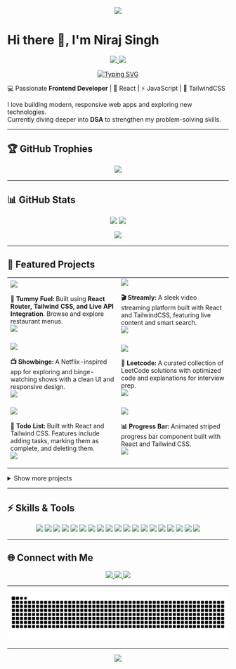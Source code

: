 <!-- Banner -->
<p align="center">
  <img src="https://capsule-render.vercel.app/api?type=waving&color=0:00C9FF,100:92FE9D&height=200&section=header&text=Niraj%20Singh%20🚀&fontSize=50&fontColor=ffffff"/>
</p>

# Hi there 👋, I'm Niraj Singh  
<p align="center">
  <a href="https://niraj-singh-portfolio.netlify.app/" target="_blank">
    <img src="https://img.shields.io/badge/💼 Portfolio-0A66C2?style=for-the-badge&logoColor=white"/>
  </a>
  <a href="https://drive.google.com/file/d/1uq6cBhnvJegjvglWm7RqOSkw1DtqCqcl/view?usp=sharing" target="_blank">
    <img src="https://img.shields.io/badge/📄 Resume-333333?style=for-the-badge&logoColor=white"/>
  </a>
</p>

<p align="center">
  <a href="https://git.io/typing-svg">
    <img src="https://readme-typing-svg.demolab.com?font=Fira+Code&pause=1000&color=00C9FF&center=true&vCenter=true&width=500&lines=Frontend+Developer;React+%7C+Redux+%7C+TailwindCSS;Open+Source+Contributor;Lifelong+Learner+%F0%9F%93%9A" alt="Typing SVG"/>
  </a>
</p>

💻 Passionate **Frontend Developer** | 🚀 React | ⚡ JavaScript | 🎨 TailwindCSS  

I love building modern, responsive web apps and exploring new technologies.  
Currently diving deeper into **DSA** to strengthen my problem-solving skills.  

---

## 🏆 GitHub Trophies  
<p align="center">
  <img src="https://github-profile-trophy.vercel.app/?username=niraj1903&cache_seconds=0&theme=algolia&no-frame=true&no-bg=true&margin-w=10&title=Commit,Followers,Stars,PullRequest,Issues,Repositories,Reviews"/>
</p> 

---

## 📊 GitHub Stats  
<p align="center">
  <img src="https://github-readme-stats.vercel.app/api?username=niraj1903&show_icons=true&theme=radical&cache_seconds=0" height="160"/>
  <img src="https://github-readme-streak-stats.herokuapp.com/?user=niraj1903&cache_seconds=0&theme=radical" height="160" />
</p>

<p align="center">
  <img src="https://github-readme-stats.vercel.app/api/top-langs/?username=niraj1903&layout=compact&theme=radical&cache_seconds=0"/>
</p>

---

## 🚀 Featured Projects

<table>
  <tr>
    <td width="50%" >
        <a href="https://tummyfuel.netlify.app/" target="_blank" style="display: block;">
          <img src="https://github-readme-stats.vercel.app/api/pin/?username=Niraj1903&repo=Tummy-Fuel&theme=radical&cache_seconds=0"/>
        </a>
        <p>
          <b>🍔 Tummy Fuel:</b> Built using <strong>React Router, Tailwind CSS, and Live API Integration</strong>. Browse and explore restaurant menus.<br>
          <a href="https://github.com/Niraj1903/Tummy-Fuel" target="_blank">
            <img src="https://img.shields.io/badge/Source-GitHub-181717?style=flat-square&logo=github&logoColor=white" />
          </a>
        </p>
      </td>
    <td width="50%" style="margin-top: 16px;">
      <a href="https://yt-streamly.netlify.app/">
        <img src="https://github-readme-stats.vercel.app/api/pin/?username=niraj1903&cache_seconds=0&cache_seconds=0&repo=streamly&theme=radical" />
      </a>
      <p>
        <b>🎬 Streamly:</b> A sleek video streaming platform built with React and TailwindCSS, featuring live content and smart search. <br>
        <a href="https://github.com/Niraj1903/streamly" target="_blank">
          <img src="https://img.shields.io/badge/Source-GitHub-181717?style=flat-square&logo=github&logoColor=white" />
        </a>
      </p>
    </td>
  </tr>
  <tr>
    <td width="50%">
      <a href="https://github.com/niraj1903/Showbinge">
        <img src="https://github-readme-stats.vercel.app/api/pin/?username=niraj1903&repo=Showbinge&theme=radical&cache_seconds=0" />
      </a>
      <p>
        <b>📺 Showbinge:</b> A Netflix-inspired app for exploring and binge-watching shows with a clean UI and responsive design. <br>
        <a href="https://github.com/Niraj1903/Showbinge" target="_blank">
          <img src="https://img.shields.io/badge/Source-GitHub-181717?style=flat-square&logo=github&logoColor=white" />
        </a>
      </p>
    </td>
    <td width="50%">
      <a href="https://github.com/niraj1903/Leetcode">
        <img src="https://github-readme-stats.vercel.app/api/pin/?username=niraj1903&repo=Leetcode&theme=radical&cache_seconds=0" />
      </a>
      <p>
        <b>🧩 Leetcode:</b> A curated collection of LeetCode solutions with optimized code and explanations for interview prep. <br>
        <a href="https://github.com/Niraj1903/Leetcode" target="_blank">
          <img src="https://img.shields.io/badge/Source-GitHub-181717?style=flat-square&logo=github&logoColor=white" />
        </a>
      </p>
    </td>
  </tr>
  <tr>
    <td width="50%" valign="top">
      <a href="https://todo-list-react-js-cra.netlify.app/">
        <img src="https://github-readme-stats.vercel.app/api/pin/?username=niraj1903&cache_seconds=0&repo=todolist&theme=radical&cache_seconds=0" />
      </a>
      <p>
        <b>📝 Todo List:</b> Built with React and Tailwind CSS. Features include adding tasks, marking them as complete, and deleting them. <br>
        <a href="https://github.com/Niraj1903/todolist" target="_blank">
          <img src="https://img.shields.io/badge/Source-GitHub-181717?style=flat-square&logo=github&logoColor=white" />
        </a>
      </p>
    </td>
    <td width="50%" valign="top">
      <a href="https://progressbar-reactjs.netlify.app/">
        <img src="https://github-readme-stats.vercel.app/api/pin/?username=niraj1903&cache_seconds=0&repo=progressbar&theme=radical" />
      </a>
      <p>
        <b>📊 Progress Bar:</b> Animated striped progress bar component built with React and Tailwind CSS. <br>
        <a href="https://github.com/Niraj1903/progressbar" target="_blank">
          <img src="https://img.shields.io/badge/Source-GitHub-181717?style=flat-square&logo=github&logoColor=white" />
        </a>
      </p>
    </td>
  </tr>
</table>


<details>
  <summary style="text-decoration:none; color:inherit;">Show more projects</summary>

  <table width="100%">
    <tr>
      <td width="50%" valign="top" style="padding-right: 1rem;">
        <a href="https://chips-inputs.netlify.app/" target="_blank" style="display: block; margin-bottom: 0.5rem;">
          <img src="https://github-readme-stats.vercel.app/api/pin/?username=Niraj1903&cache_seconds=0&repo=Chips-Input&theme=radical" />
        </a>
        <p>
          <b>🏷️ Chips Input:</b> A responsive tag input component built with <strong>React + Vite + Tailwind CSS</strong>. Add and remove chips easily. Live demo hosted on Netlify. <br>
          <a href="https://github.com/Niraj1903/Chips-Input" target="_blank">
            <img src="https://img.shields.io/badge/Source-GitHub-181717?style=flat-square&logo=github&logoColor=white" />
          </a>
        </p>
      </td>
      <td width="50%" valign="top" style="padding-left: 1rem;">
        <a href="https://accordian-react-js.netlify.app/" target="_blank" style="display: block; margin-bottom: 0.5rem;">
          <img src="https://github-readme-stats.vercel.app/api/pin/?username=niraj1903&repo=accordion&cache_seconds=0&theme=radical" />
        </a>
        <p>
          <b>📂 Accordion:</b> A clean, responsive React Accordion component built with Vite and Tailwind CSS, featuring smooth animations and intuitive UI. <br>
          <a href="https://github.com/Niraj1903/accordion" target="_blank">
            <img src="https://img.shields.io/badge/Source-GitHub-181717?style=flat-square&logo=github&logoColor=white" />
          </a>
        </p>
      </td>
    </tr>
    <tr>
      <td width="50%" valign="top" style="padding-right: 1rem;">
        <a href="https://pagination-react-js-dummy-json-data.netlify.app/" target="_blank" style="display: block; margin-bottom: 0.5rem;">
          <img src="https://github-readme-stats.vercel.app/api/pin/?username=Niraj1903&repo=Pagination&cache_seconds=0&theme=radical" />
        </a>
        <p>
          <b>📄 Pagination:</b> React Pagination UI using dummy JSON data and styled with Tailwind CSS. Built with Vite. <br>
          <a href="https://github.com/Niraj1903/Pagination" target="_blank">
            <img src="https://img.shields.io/badge/Source-GitHub-181717?style=flat-square&logo=github&logoColor=white" />
          </a>
        </p>
      </td>
      <td width="50%" valign="top" style="padding-left: 1rem;">
        <a href="https://nested-checkbox.netlify.app/" target="_blank" style="display: block; margin-bottom: 0.5rem;">
          <img src="https://github-readme-stats.vercel.app/api/pin/?username=Niraj1903&cache_seconds=0&repo=Nested-Checkbox&theme=radical"/>
        </a>
        <p>
          <b>✅ Nested Checkbox:</b> A multi-level checkbox tree built with <strong>React + Vite</strong>. <br>
          <a href="https://github.com/Niraj1903/Nested-Checkbox" target="_blank">
            <img src="https://img.shields.io/badge/Source-GitHub-181717?style=flat-square&logo=github&logoColor=white" />
          </a>
        </p>
      </td>
    </tr>
    <tr>
      <td width="50%" valign="top" style="padding-right: 1rem;">
        <a href="https://autocomplete-search-bar-reactjs.netlify.app/" target="_blank" style="display: block; margin-bottom: 0.5rem;">
          <img src="https://github-readme-stats.vercel.app/api/pin/?username=Niraj1903&repo=AutoComplete&cache_seconds=0&cache_seconds=0&theme=radical" />
        </a>
        <p>
          <b>🔍 Autocomplete Search Bar: React search bar with debouncing, caching, and dynamic results using Tailwind CSS. <br>
          <a href="https://github.com/Niraj1903/AutoComplete" target="_blank">
            <img src="https://img.shields.io/badge/Source-GitHub-181717?style=flat-square&logo=github&logoColor=white" />
          </a>
        </p>
      </td>
      <td width="50%" valign="top" style="padding-right: 1rem;">
        <a href="https://otp-input-reactjs.netlify.app/" target="_blank" style="display: block; margin-bottom: 0.5rem;">
          <img src="https://github-readme-stats.vercel.app/api/pin/?username=Niraj1903&repo=OTP-Input&cache_seconds=0&cache_seconds=0&theme=radical" />
        </a>
        <p>
          <b>🔑 OTP input component with auto-focus, backspace handling, and validation. <br>
          <a href="https://github.com/Niraj1903/OTP-Input" target="_blank">
            <img src="https://img.shields.io/badge/Source-GitHub-181717?style=flat-square&logo=github&logoColor=white" />
          </a>
        </p>
      </td>
    </tr>
    
  </table>
</details>









---

## ⚡ Skills & Tools  

<p align="center">
  <!-- Languages & Frameworks -->
<img src="https://img.shields.io/badge/Code-Java-007396?logo=java&logoColor=white" />
<img src="https://img.shields.io/badge/Code-React-blue?logo=react&logoColor=white" />
<img src="https://img.shields.io/badge/Code-JavaScript-yellow?logo=javascript&logoColor=black" />
<img src="https://img.shields.io/badge/Code-TypeScript-3178C6?logo=typescript&logoColor=white" />
<img src="https://img.shields.io/badge/Style-HTML-E34F26?logo=html5&logoColor=white" />
<img src="https://img.shields.io/badge/Style-CSS-1572B6?logo=css3&logoColor=white" />
<img src="https://img.shields.io/badge/Style-TailwindCSS-38B2AC?logo=tailwind-css&logoColor=white" />
<img src="https://img.shields.io/badge/Library-Axios-5A29E4?logo=axios&logoColor=white" />
<img src="https://img.shields.io/badge/Library-Formik-0A3CFF?logo=formik&logoColor=white" />


  
  <!-- Testing -->
  <img src="https://img.shields.io/badge/Test-Jest-C21325?logo=jest&logoColor=white" />
  <img src="https://img.shields.io/badge/Test-RTL-FF4154?logo=testing-library&logoColor=white" />
  
  <!-- Build & Tools -->
  <img src="https://img.shields.io/badge/Build-CRA-61DAFB?logo=create-react-app&logoColor=white" />
  <img src="https://img.shields.io/badge/Tools-Babel-F9DC3E?logo=babel&logoColor=black" />
  <img src="https://img.shields.io/badge/Tools-GitHub-181717?logo=github&logoColor=white" />
  <img src="https://img.shields.io/badge/Tools-VSCode-007ACC?logo=visual-studio-code&logoColor=white" />
  <img src="https://img.shields.io/badge/CI-Jenkins-D24939?logo=jenkins&logoColor=white" />
  <img src="https://img.shields.io/badge/Graphics-SVG-FFB13B?logo=svg&logoColor=white" />
  <img src="https://img.shields.io/badge/Code%20Quality-SonarQube-4E9BCD?logo=sonarqube&logoColor=white" />
  <img src="https://img.shields.io/badge/State-Redux-764ABC?logo=redux&logoColor=white" />
</p>

---

## 🌐 Connect with Me  

<p align="center">
  <a href="https://www.linkedin.com/in/niraj1903">
    <img src="https://img.shields.io/badge/LinkedIn-0A66C2?logo=linkedin&logoColor=white"/>
  </a>
  <a href="mailto:nirajsingh1903@protonmail.com">
    <img src="https://img.shields.io/badge/Email-D14836?logo=gmail&logoColor=white" />
  </a>
  <a href="https://niraj-singh-portfolio.netlify.app/" target="_blank">
    <img src="https://img.shields.io/badge/Portfolio-111827?logo=vercel&logoColor=white" />
  </a>
</p>

---

![Snake animation](https://github.com/Niraj1903/Niraj1903/blob/output/github-contribution-grid-snake.svg?raw=true)

---

<!-- Footer Banner -->
<p align="center">
  <img src="https://capsule-render.vercel.app/api?type=waving&color=0:92FE9D,100:00C9FF&height=120&section=footer"/>
</p>
